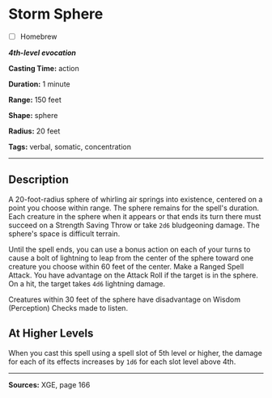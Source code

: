 # Storm Sphere

- [ ] Homebrew

***4th-level evocation***

**Casting Time:** action

**Duration:** 1 minute

**Range:** 150 feet

**Shape:** sphere

**Radius:** 20 feet

**Tags:** verbal, somatic, concentration

---

## Description
A 20-foot-radius sphere of whirling air springs into existence, centered on a point you choose within range.
The sphere remains for the spell's duration.
Each creature in the sphere when it appears or that ends its turn there must succeed on a Strength Saving Throw or take `2d6` bludgeoning damage.
The sphere's space is difficult terrain.

Until the spell ends, you can use a bonus action on each of your turns to cause a bolt of lightning to leap from the center of the sphere toward one creature you choose within 60 feet of the center.
Make a Ranged Spell Attack.
You have advantage on the Attack Roll if the target is in the sphere.
On a hit, the target takes `4d6` lightning damage.

Creatures within 30 feet of the sphere have disadvantage on Wisdom (Perception) Checks made to listen.

## At Higher Levels
When you cast this spell using a spell slot of 5th level or higher, the damage for each of its effects increases by `1d6` for each slot level above 4th.

---

**Sources:** XGE, page 166
